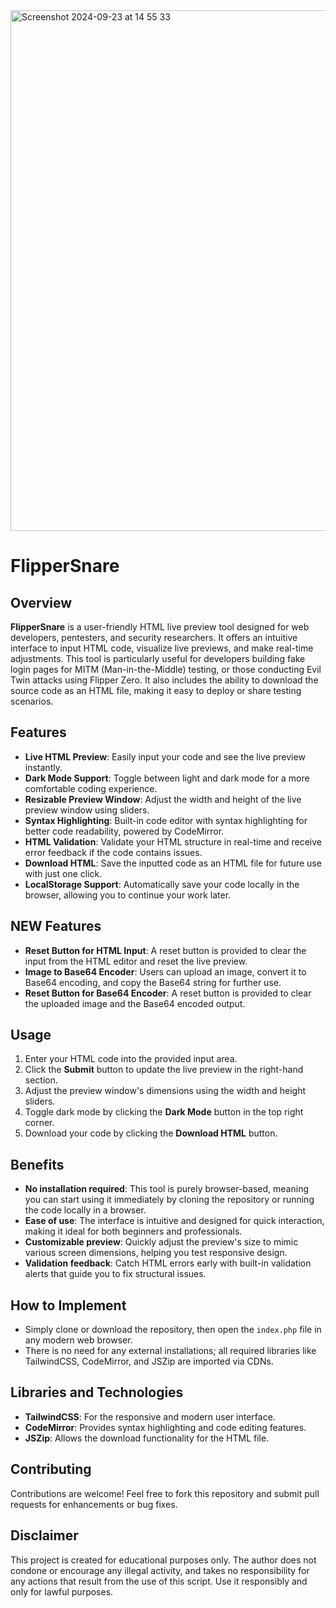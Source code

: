 
<img width="833" alt="Screenshot 2024-09-23 at 14 55 33" src="https://github.com/user-attachments/assets/cbc2770a-9727-4566-ac6c-4696eb56f7c8">


# FlipperSnare

## Overview

**FlipperSnare** is a user-friendly HTML live preview tool designed for web developers, pentesters, and security researchers. It offers an intuitive interface to input HTML code, visualize live previews, and make real-time adjustments. This tool is particularly useful for developers building fake login pages for MITM (Man-in-the-Middle) testing, or those conducting Evil Twin attacks using Flipper Zero. It also includes the ability to download the source code as an HTML file, making it easy to deploy or share testing scenarios.

## Features

- **Live HTML Preview**: Easily input your code and see the live preview instantly.
- **Dark Mode Support**: Toggle between light and dark mode for a more comfortable coding experience.
- **Resizable Preview Window**: Adjust the width and height of the live preview window using sliders.
- **Syntax Highlighting**: Built-in code editor with syntax highlighting for better code readability, powered by CodeMirror.
- **HTML Validation**: Validate your HTML structure in real-time and receive error feedback if the code contains issues.
- **Download HTML**: Save the inputted code as an HTML file for future use with just one click.
- **LocalStorage Support**: Automatically save your code locally in the browser, allowing you to continue your work later.

## NEW Features
- **Reset Button for HTML Input**: A reset button is provided to clear the input from the HTML editor and reset the live preview.
- **Image to Base64 Encoder**: Users can upload an image, convert it to Base64 encoding, and copy the Base64 string for further use.
- **Reset Button for Base64 Encoder**: A reset button is provided to clear the uploaded image and the Base64 encoded output.

## Usage

1. Enter your HTML code into the provided input area.
2. Click the **Submit** button to update the live preview in the right-hand section.
3. Adjust the preview window's dimensions using the width and height sliders.
4. Toggle dark mode by clicking the **Dark Mode** button in the top right corner.
5. Download your code by clicking the **Download HTML** button.

## Benefits

- **No installation required**: This tool is purely browser-based, meaning you can start using it immediately by cloning the repository or running the code locally in a browser.
- **Ease of use**: The interface is intuitive and designed for quick interaction, making it ideal for both beginners and professionals.
- **Customizable preview**: Quickly adjust the preview's size to mimic various screen dimensions, helping you test responsive design.
- **Validation feedback**: Catch HTML errors early with built-in validation alerts that guide you to fix structural issues.

## How to Implement

- Simply clone or download the repository, then open the `index.php` file in any modern web browser.
- There is no need for any external installations; all required libraries like TailwindCSS, CodeMirror, and JSZip are imported via CDNs.

## Libraries and Technologies

- **TailwindCSS**: For the responsive and modern user interface.
- **CodeMirror**: Provides syntax highlighting and code editing features.
- **JSZip**: Allows the download functionality for the HTML file.

## Contributing

Contributions are welcome! Feel free to fork this repository and submit pull requests for enhancements or bug fixes.

## Disclaimer

This project is created for educational purposes only. The author does not condone or encourage any illegal activity, and takes no responsibility for any actions that result from the use of this script. Use it responsibly and only for lawful purposes.
